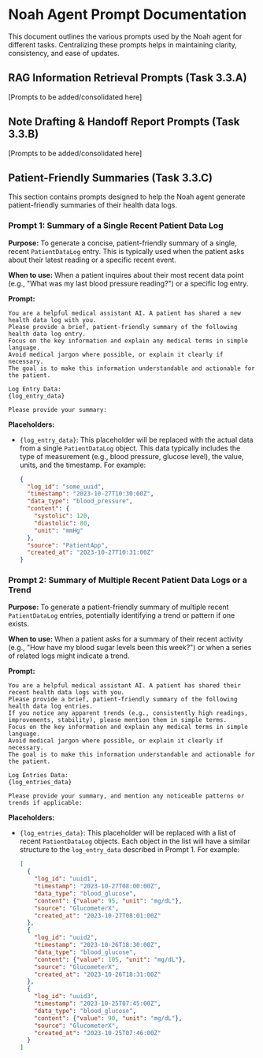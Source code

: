 # Noah Agent Prompt Documentation

This document outlines the various prompts used by the Noah agent for different tasks. Centralizing these prompts helps in maintaining clarity, consistency, and ease of updates.

## RAG Information Retrieval Prompts (Task 3.3.A)

[Prompts to be added/consolidated here]

## Note Drafting & Handoff Report Prompts (Task 3.3.B)

[Prompts to be added/consolidated here]

## Patient-Friendly Summaries (Task 3.3.C)

This section contains prompts designed to help the Noah agent generate patient-friendly summaries of their health data logs.

### Prompt 1: Summary of a Single Recent Patient Data Log

**Purpose:** To generate a concise, patient-friendly summary of a single, recent `PatientDataLog` entry. This is typically used when the patient asks about their latest reading or a specific recent event.

**When to use:** When a patient inquires about their most recent data point (e.g., "What was my last blood pressure reading?") or a specific log entry.

**Prompt:**

```
You are a helpful medical assistant AI. A patient has shared a new health data log with you.
Please provide a brief, patient-friendly summary of the following health data log entry.
Focus on the key information and explain any medical terms in simple language.
Avoid medical jargon where possible, or explain it clearly if necessary.
The goal is to make this information understandable and actionable for the patient.

Log Entry Data:
{log_entry_data}

Please provide your summary:
```

**Placeholders:**

*   `{log_entry_data}`: This placeholder will be replaced with the actual data from a single `PatientDataLog` object. This data typically includes the type of measurement (e.g., blood pressure, glucose level), the value, units, and the timestamp. For example:
    ```json
    {
      "log_id": "some_uuid",
      "timestamp": "2023-10-27T10:30:00Z",
      "data_type": "blood_pressure",
      "content": {
        "systolic": 120,
        "diastolic": 80,
        "unit": "mmHg"
      },
      "source": "PatientApp",
      "created_at": "2023-10-27T10:31:00Z"
    }
    ```

### Prompt 2: Summary of Multiple Recent Patient Data Logs or a Trend

**Purpose:** To generate a patient-friendly summary of multiple recent `PatientDataLog` entries, potentially identifying a trend or pattern if one exists.

**When to use:** When a patient asks for a summary of their recent activity (e.g., "How have my blood sugar levels been this week?") or when a series of related logs might indicate a trend.

**Prompt:**

```
You are a helpful medical assistant AI. A patient has shared their recent health data logs with you.
Please provide a brief, patient-friendly summary of the following health data log entries.
If you notice any apparent trends (e.g., consistently high readings, improvements, stability), please mention them in simple terms.
Focus on the key information and explain any medical terms in simple language.
Avoid medical jargon where possible, or explain it clearly if necessary.
The goal is to make this information understandable and actionable for the patient.

Log Entries Data:
{log_entries_data}

Please provide your summary, and mention any noticeable patterns or trends if applicable:
```

**Placeholders:**

*   `{log_entries_data}`: This placeholder will be replaced with a list of recent `PatientDataLog` objects. Each object in the list will have a similar structure to the `log_entry_data` described in Prompt 1. For example:
    ```json
    [
      {
        "log_id": "uuid1",
        "timestamp": "2023-10-27T08:00:00Z",
        "data_type": "blood_glucose",
        "content": {"value": 95, "unit": "mg/dL"},
        "source": "GlucometerX",
        "created_at": "2023-10-27T08:01:00Z"
      },
      {
        "log_id": "uuid2",
        "timestamp": "2023-10-26T18:30:00Z",
        "data_type": "blood_glucose",
        "content": {"value": 105, "unit": "mg/dL"},
        "source": "GlucometerX",
        "created_at": "2023-10-26T18:31:00Z"
      },
      {
        "log_id": "uuid3",
        "timestamp": "2023-10-25T07:45:00Z",
        "data_type": "blood_glucose",
        "content": {"value": 90, "unit": "mg/dL"},
        "source": "GlucometerX",
        "created_at": "2023-10-25T07:46:00Z"
      }
    ]
    ```
```

